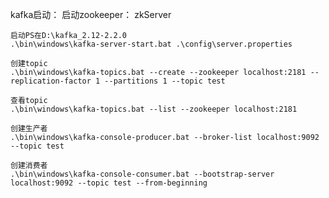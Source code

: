 kafka启动：
	启动zookeeper： zkServer
	
	启动PS在D:\kafka_2.12-2.2.0
	.\bin\windows\kafka-server-start.bat .\config\server.properties
	
	创建topic
	.\bin\windows\kafka-topics.bat --create --zookeeper localhost:2181 --replication-factor 1 --partitions 1 --topic test
	
	查看topic
	.\bin\windows\kafka-topics.bat --list --zookeeper localhost:2181
	
	创建生产者
	.\bin\windows\kafka-console-producer.bat --broker-list localhost:9092 --topic test
	
	创建消费者
	.\bin\windows\kafka-console-consumer.bat --bootstrap-server localhost:9092 --topic test --from-beginning
